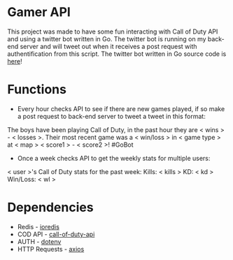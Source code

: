 # Gamer API 
This project was made to have some fun interacting with Call of Duty API and using a twitter bot written in Go. The twitter bot is running on my back-end server and will tweet out when it receives a post request with authentification from this script. The twitter bot written in Go source code is [here](https://github.com/abspen1/go-backend)!

# Functions
* Every hour checks API to see if there are new games played, if so make a post request to back-end server to tweet a tweet in this format:

The boys have been playing Call of Duty, in the past hour they are < wins > - < losses >. Their most recent game was a < win/loss > in < game type > at < map > < score1 > - < score2 >! 
#GoBot

* Once a week checks API to get the weekly stats for multiple users:

< user >'s Call of Duty stats for the past week: 
Kills: < kills >
KD: < kd >
Win/Loss: < wl >

# Dependencies
* Redis - [ioredis](https://www.npmjs.com/package/ioredis)
* COD API - [call-of-duty-api](https://github.com/Lierrmm/Node-CallOfDuty)
* AUTH - [dotenv](https://www.npmjs.com/package/dotenv)
* HTTP Requests - [axios](https://www.npmjs.com/package/axios)
